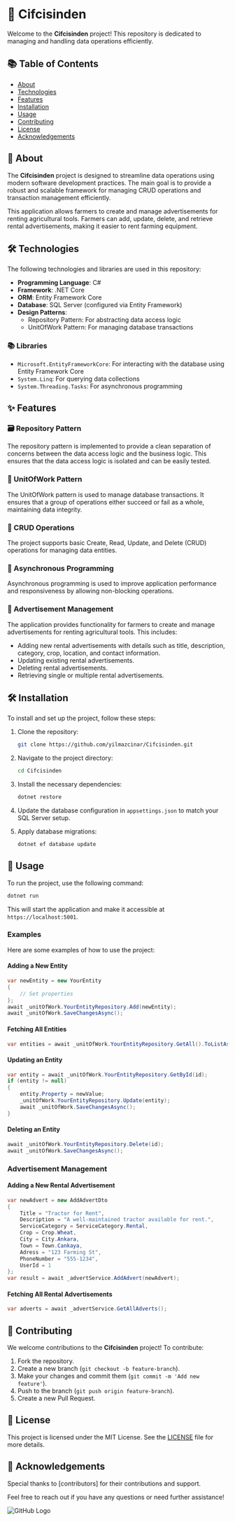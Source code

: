 # 🌾 Cifcisinden

Welcome to the **Cifcisinden** project! This repository is dedicated to managing and handling data operations efficiently.

## 📚 Table of Contents
- [About](#about)
- [Technologies](#technologies)
- [Features](#features)
- [Installation](#installation)
- [Usage](#usage)
- [Contributing](#contributing)
- [License](#license)
- [Acknowledgements](#acknowledgements)

## 📖 About
The **Cifcisinden** project is designed to streamline data operations using modern software development practices. The main goal is to provide a robust and scalable framework for managing CRUD operations and transaction management efficiently.

This application allows farmers to create and manage advertisements for renting agricultural tools. Farmers can add, update, delete, and retrieve rental advertisements, making it easier to rent farming equipment.

## 🛠️ Technologies
The following technologies and libraries are used in this repository:

- **Programming Language**: C#
- **Framework**: .NET Core
- **ORM**: Entity Framework Core
- **Database**: SQL Server (configured via Entity Framework)
- **Design Patterns**:
  - Repository Pattern: For abstracting data access logic
  - UnitOfWork Pattern: For managing database transactions

### 📚 Libraries
- `Microsoft.EntityFrameworkCore`: For interacting with the database using Entity Framework Core
- `System.Linq`: For querying data collections
- `System.Threading.Tasks`: For asynchronous programming

## ✨ Features
### 🗃️ Repository Pattern
The repository pattern is implemented to provide a clean separation of concerns between the data access logic and the business logic. This ensures that the data access logic is isolated and can be easily tested.

### 🔄 UnitOfWork Pattern
The UnitOfWork pattern is used to manage database transactions. It ensures that a group of operations either succeed or fail as a whole, maintaining data integrity.

### 📝 CRUD Operations
The project supports basic Create, Read, Update, and Delete (CRUD) operations for managing data entities.

### 🚀 Asynchronous Programming
Asynchronous programming is used to improve application performance and responsiveness by allowing non-blocking operations.

### 🌾 Advertisement Management
The application provides functionality for farmers to create and manage advertisements for renting agricultural tools. This includes:
- Adding new rental advertisements with details such as title, description, category, crop, location, and contact information.
- Updating existing rental advertisements.
- Deleting rental advertisements.
- Retrieving single or multiple rental advertisements.

## 🛠️ Installation
To install and set up the project, follow these steps:

1. Clone the repository:
    ```bash
    git clone https://github.com/yilmazcinar/Cifcisinden.git
    ```
2. Navigate to the project directory:
    ```bash
    cd Cifcisinden
    ```
3. Install the necessary dependencies:
    ```bash
    dotnet restore
    ```
4. Update the database configuration in `appsettings.json` to match your SQL Server setup.

5. Apply database migrations:
    ```bash
    dotnet ef database update
    ```

## 🚀 Usage
To run the project, use the following command:
```bash
dotnet run
```
This will start the application and make it accessible at `https://localhost:5001`.

### Examples
Here are some examples of how to use the project:

#### Adding a New Entity
```csharp
var newEntity = new YourEntity
{
    // Set properties
};
await _unitOfWork.YourEntityRepository.Add(newEntity);
await _unitOfWork.SaveChangesAsync();
```

#### Fetching All Entities
```csharp
var entities = await _unitOfWork.YourEntityRepository.GetAll().ToListAsync();
```

#### Updating an Entity
```csharp
var entity = await _unitOfWork.YourEntityRepository.GetById(id);
if (entity != null)
{
    entity.Property = newValue;
    _unitOfWork.YourEntityRepository.Update(entity);
    await _unitOfWork.SaveChangesAsync();
}
```

#### Deleting an Entity
```csharp
await _unitOfWork.YourEntityRepository.Delete(id);
await _unitOfWork.SaveChangesAsync();
```

### Advertisement Management
#### Adding a New Rental Advertisement
```csharp
var newAdvert = new AddAdvertDto
{
    Title = "Tractor for Rent",
    Description = "A well-maintained tractor available for rent.",
    ServiceCategory = ServiceCategory.Rental,
    Crop = Crop.Wheat,
    City = City.Ankara,
    Town = Town.Cankaya,
    Adress = "123 Farming St",
    PhoneNumber = "555-1234",
    UserId = 1
};
var result = await _advertService.AddAdvert(newAdvert);
```

#### Fetching All Rental Advertisements
```csharp
var adverts = await _advertService.GetAllAdverts();
```

## 🤝 Contributing
We welcome contributions to the **Cifcisinden** project! To contribute:

1. Fork the repository.
2. Create a new branch (`git checkout -b feature-branch`).
3. Make your changes and commit them (`git commit -m 'Add new feature'`).
4. Push to the branch (`git push origin feature-branch`).
5. Create a new Pull Request.

## 📜 License
This project is licensed under the MIT License. See the [LICENSE](LICENSE) file for more details.

## 🌟 Acknowledgements
Special thanks to [contributors] for their contributions and support.

Feel free to reach out if you have any questions or need further assistance!

![GitHub Logo](https://avatars.githubusercontent.com/u/187036189?v=4)

